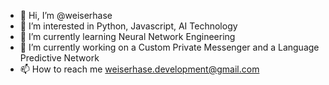 - 👋 Hi, I’m @weiserhase
- 👀 I’m interested in Python, Javascript, AI Technology
- 🌱 I’m currently learning Neural Network Engineering
- 💞️ I’m currently working on a Custom Private Messenger and a Language Predictive Network
- 📫 How to reach me weiserhase.development@gmail.com

<!---
weiserhase/weiserhase is a ✨ special ✨ repository because its `README.md` (this file) appears on your GitHub profile.
You can click the Preview link to take a look at your changes.
--->
